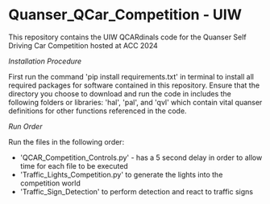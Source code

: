 # Quanser_QCar_Competition - UIW 

This repository contains the UIW QCARdinals code for the Quanser Self Driving Car Competition hosted at ACC 2024

*Installation Procedure* 

First run the command 'pip install requirements.txt' in terminal to install all required packages for software contained in this repository.
Ensure that the directory you choose to download and run the code in includes the following folders or libraries: 'hal', 'pal', and 'qvl' which contain vital quanser definitions for other functions referenced in the code. 

*Run Order*

Run the files in the following order:
- 'QCAR_Competition_Controls.py' -  has a 5 second delay in order to allow time for each file to be executed
- 'Traffic_Lights_Competition.py' to generate the lights into the competition world
- 'Traffic_Sign_Detection' to perform detection and react to traffic signs 
